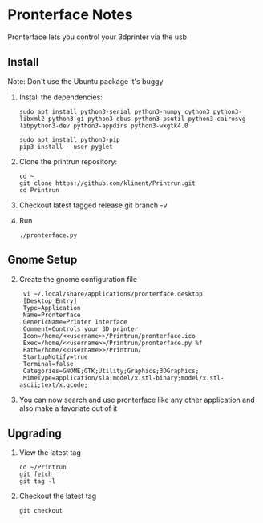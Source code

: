 # Pronterface Notes
Pronterface lets you control your 3dprinter via the usb

## Install
Note: Don't use the Ubuntu package it's buggy

1. Install the dependencies:
    ```
    sudo apt install python3-serial python3-numpy cython3 python3-libxml2 python3-gi python3-dbus python3-psutil python3-cairosvg libpython3-dev python3-appdirs python3-wxgtk4.0

    ```

    ```
    sudo apt install python3-pip
    pip3 install --user pyglet

     ```

2. Clone the printrun repository:
    ```
    cd ~
    git clone https://github.com/kliment/Printrun.git
    cd Printrun
    ```

3. Checkout latest tagged release
    git branch -v
5. Run

       ./pronterface.py

## Gnome Setup
2. Create the gnome configuration file

        vi ~/.local/share/applications/pronterface.desktop
        [Desktop Entry]
        Type=Application
        Name=Pronterface
        GenericName=Printer Interface
        Comment=Controls your 3D printer
        Icon=/home/<<username>>/Printrun/pronterface.ico
        Exec=/home/<<username>>/Printrun/pronterface.py %f
        Path=/home/<<username>>/Printrun/
        StartupNotify=true
        Terminal=false
        Categories=GNOME;GTK;Utility;Graphics;3DGraphics;
        MimeType=application/sla;model/x.stl-binary;model/x.stl-ascii;text/x.gcode;

3. You can now search and use pronterface like any other application and also make a favoriate out of it

## Upgrading
1. View the latest tag

       cd ~/Printrun
       git fetch
       git tag -l

2. Checkout the latest tag

       git checkout 
<!--stackedit_data:
eyJoaXN0b3J5IjpbOTg0MzU5ODk0LDE2MDgxMjI1MzIsLTE0Nj
c4ODI0MjgsLTE3MjUzNTM1MzksLTY4ODAyOTYyMSwxMDUzODI4
MDIxLC0xNzcyMzMyNDkzLDEzMjQxMzA1NjBdfQ==
-->